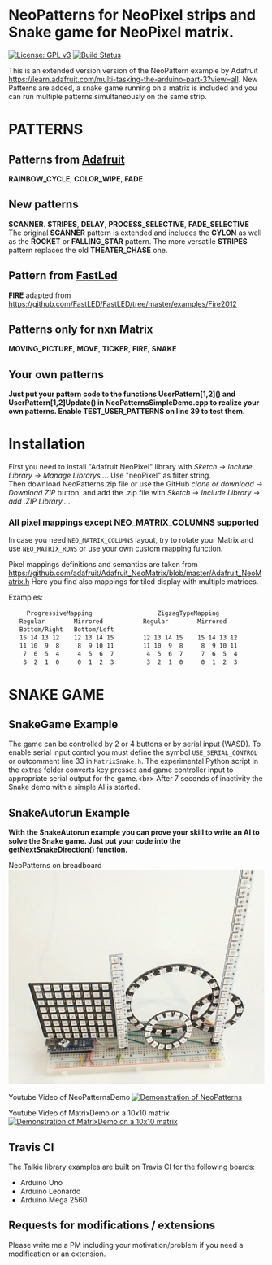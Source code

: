 # NeoPatterns for NeoPixel strips and Snake game for NeoPixel matrix.

[![License: GPL v3](https://img.shields.io/badge/License-GPLv3-blue.svg)](https://www.gnu.org/licenses/gpl-3.0)
[![Build Status](https://travis-ci.org/ArminJo/NeoPatterns.svg?branch=master)](https://travis-ci.org/ArminJo/NeoPatterns)

This is an extended version version of the NeoPattern example by Adafruit https://learn.adafruit.com/multi-tasking-the-arduino-part-3?view=all.
New Patterns are added, a snake game running on a matrix is included and you can run multiple patterns simultaneously on the same strip.

# PATTERNS
## Patterns from [Adafruit](https://www.adafruit.com/)
**RAINBOW_CYCLE**, **COLOR_WIPE**, **FADE**
## New patterns
**SCANNER**. **STRIPES**, **DELAY**, **PROCESS_SELECTIVE**, **FADE_SELECTIVE**<br/>
The original **SCANNER** pattern is extended and includes the **CYLON** as well as the **ROCKET** or **FALLING_STAR** pattern. The more versatile **STRIPES** pattern replaces the old **THEATER_CHASE** one.
## Pattern from [FastLed](https://github.com/FastLED/FastLED)
**FIRE** adapted from https://github.com/FastLED/FastLED/tree/master/examples/Fire2012
## Patterns only for nxn Matrix
**MOVING_PICTURE**, **MOVE**, **TICKER**, **FIRE**, **SNAKE**
## Your own patterns
**Just put your pattern code to the functions UserPattern\[1,2]() and UserPattern\[1,2]Update() in NeoPatternsSimpleDemo.cpp to realize your own patterns. Enable TEST_USER_PATTERNS on line 39 to test them.**

# Installation
First you need to install "Adafruit NeoPixel" library with *Sketch -> Include Library -> Manage Librarys...*. Use "neoPixel" as filter string.  
Then download NeoPatterns.zip file or use the GitHub *clone or download -> Download ZIP* button, and add the .zip file with *Sketch -> Include Library -> add .ZIP Library...*.  


### All pixel mappings except NEO_MATRIX_COLUMNS supported
In case you need `NEO_MATRIX_COLUMNS` layout, try to rotate your Matrix and use `NEO_MATRIX_ROWS` or use your own custom mapping function.

Pixel mappings definitions and semantics are taken from https://github.com/adafruit/Adafruit_NeoMatrix/blob/master/Adafruit_NeoMatrix.h
Here you find also mappings for tiled display with multiple matrices.

Examples:
```
     ProgressiveMapping                  ZigzagTypeMapping
   Regular        Mirrored           Regular        Mirrored
   Bottom/Right   Bottom/Left                                                             
   15 14 13 12    12 13 14 15        12 13 14 15    15 14 13 12    
   11 10  9  8     8  9 10 11        11 10  9  8     8  9 10 11    
    7  6  5  4     4  5  6  7         4  5  6  7     7  6  5  4    
    3  2  1  0     0  1  2  3         3  2  1  0     0  1  2  3   
```
# SNAKE GAME
## SnakeGame Example
The game can be controlled by 2 or 4 buttons or by serial input (WASD). To enable serial input control you must define the symbol `USE_SERIAL_CONTROL` or outcomment line 33 in `MatrixSnake.h`.
The experimental Python script in the extras folder converts key presses and game controller input to appropriate serial output for the game.<br\>
After 7 seconds of inactivity the Snake demo with a simple AI is started.
## SnakeAutorun Example
**With the SnakeAutorun example you can prove your skill to write an AI to solve the Snake game. Just put your code into the getNextSnakeDirection() function.**


NeoPatterns on breadboard
![NeoPatterns on breadboard](https://github.com/ArminJo/NeoPatterns/blob/master/extras/Breadboard_complete.jpg)

Youtube Video of NeoPatternsDemo
[![Demonstration of NeoPatterns](https://i.ytimg.com/vi/CsB7FkywCRQ/hqdefault.jpg)](https://www.youtube.com/watch?v=CsB7FkywCRQ)

Youtube Video of MatrixDemo on a 10x10 matrix 
[![Demonstration of MatrixDemo on a 10x10 matrix](https://i.ytimg.com/vi/URsq28l2PEQ/hqdefault.jpg)](https://www.youtube.com/watch?v=URsq28l2PEQ)

## Travis CI
The Talkie library examples are built on Travis CI for the following boards:

- Arduino Uno
- Arduino Leonardo
- Arduino Mega 2560

## Requests for modifications / extensions
Please write me a PM including your motivation/problem if you need a modification or an extension.
